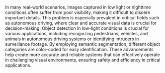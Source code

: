 In many real-world scenarios, images captured in low light or nighttime conditions often suffer from poor visibility, making it difficult to discern important details. This problem is especially prevalent in critical fields such as autonomous driving, where clear and accurate visual data is crucial for decision-making. Object detection in low-light conditions is crucial for various applications, including recognizing pedestrians, vehicles, and animals in autonomous driving systems or identifying intruders in surveillance footage. By employing semantic segmentation, different object categories are color-coded for easy identification. These advancements help create more accurate and reliable systems that can effectively operate in challenging visual environments, ensuring safety and efficiency in critical applications.
